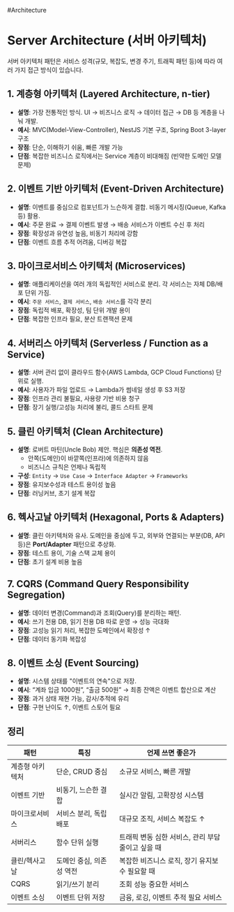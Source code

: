 #Architecture

# Server Architecture (서버 아키텍처)

서버 아키텍처 패턴은 서비스 성격(규모, 복잡도, 변경 주기, 트래픽 패턴 등)에 따라 여러 가지 접근 방식이 있습니다.

## 1. 계층형 아키텍처 (Layered Architecture, n-tier)

- **설명**: 가장 전통적인 방식. UI → 비즈니스 로직 → 데이터 접근 → DB 등 계층을 나눠 개발.
- **예시**: MVC(Model-View-Controller), NestJS 기본 구조, Spring Boot 3-layer 구조
- **장점**: 단순, 이해하기 쉬움, 빠른 개발 가능
- **단점**: 복잡한 비즈니스 로직에서는 Service 계층이 비대해짐 (빈약한 도메인 모델 문제)

## 2. 이벤트 기반 아키텍처 (Event-Driven Architecture)

- **설명**: 이벤트를 중심으로 컴포넌트가 느슨하게 결합. 비동기 메시징(Queue, Kafka 등) 활용.
- **예시**: 주문 완료 → 결제 이벤트 발생 → 배송 서비스가 이벤트 수신 후 처리
- **장점**: 확장성과 유연성 높음, 비동기 처리에 강함
- **단점**: 이벤트 흐름 추적 어려움, 디버깅 복잡

## 3. 마이크로서비스 아키텍처 (Microservices)

- **설명**: 애플리케이션을 여러 개의 독립적인 서비스로 분리. 각 서비스는 자체 DB/배포 단위 가짐.
- **예시**: `주문 서비스`, `결제 서비스`, `배송 서비스`를 각각 분리
- **장점**: 독립적 배포, 확장성, 팀 단위 개발 용이
- **단점**: 복잡한 인프라 필요, 분산 트랜잭션 문제

## 4. 서버리스 아키텍처 (Serverless / Function as a Service)

- **설명**: 서버 관리 없이 클라우드 함수(AWS Lambda, GCP Cloud Functions) 단위로 실행.
- **예시**: 사용자가 파일 업로드 → Lambda가 썸네일 생성 후 S3 저장
- **장점**: 인프라 관리 불필요, 사용량 기반 비용 청구
- **단점**: 장기 실행/고성능 처리에 불리, 콜드 스타트 문제

## 5. 클린 아키텍처 (Clean Architecture)

- **설명**: 로버트 마틴(Uncle Bob) 제안. 핵심은 **의존성 역전**.
    - 안쪽(도메인)이 바깥쪽(인프라)에 의존하지 않음
    - 비즈니스 규칙은 언제나 독립적
- **구성**: `Entity` → `Use Case` → `Interface Adapter` → `Frameworks`
- **장점**: 유지보수성과 테스트 용이성 높음
- **단점**: 러닝커브, 초기 설계 복잡

## 6. 헥사고날 아키텍처 (Hexagonal, Ports & Adapters)

- **설명**: 클린 아키텍처와 유사. 도메인을 중심에 두고, 외부와 연결되는 부분(DB, API 등)은 **Port/Adapter** 패턴으로 추상화.
- **장점**: 테스트 용이, 기술 스택 교체 용이
- **단점**: 초기 설계 비용 높음

## 7. CQRS (Command Query Responsibility Segregation)

- **설명**: 데이터 변경(Command)과 조회(Query)를 분리하는 패턴.
- **예시**: 쓰기 전용 DB, 읽기 전용 DB 따로 운영 → 성능 극대화
- **장점**: 고성능 읽기 처리, 복잡한 도메인에서 확장성 ↑
- **단점**: 데이터 동기화 복잡성

## 8. 이벤트 소싱 (Event Sourcing)

- **설명**: 시스템 상태를 "이벤트의 연속"으로 저장.
- **예시**: “계좌 입금 1000원”, “출금 500원” → 최종 잔액은 이벤트 합산으로 계산
- **장점**: 과거 상태 재현 가능, 감사/추적에 유리
- **단점**: 구현 난이도 ↑, 이벤트 스토어 필요

## 정리

| 패턴       | 특징             | 언제 쓰면 좋은가                     |
| -------- | -------------- | ----------------------------- |
| 계층형 아키텍처 | 단순, CRUD 중심    | 소규모 서비스, 빠른 개발                |
| 이벤트 기반   | 비동기, 느슨한 결합    | 실시간 알림, 고확장성 시스템              |
| 마이크로서비스  | 서비스 분리, 독립 배포  | 대규모 조직, 서비스 복잡도 ↑             |
| 서버리스     | 함수 단위 실행       | 트래픽 변동 심한 서비스, 관리 부담 줄이고 싶을 때 |
| 클린/헥사고날  | 도메인 중심, 의존성 역전 | 복잡한 비즈니스 로직, 장기 유지보수 필요할 때    |
| CQRS     | 읽기/쓰기 분리       | 조회 성능 중요한 서비스                 |
| 이벤트 소싱   | 이벤트 단위 저장      | 금융, 로깅, 이벤트 추적 필요 서비스         |
